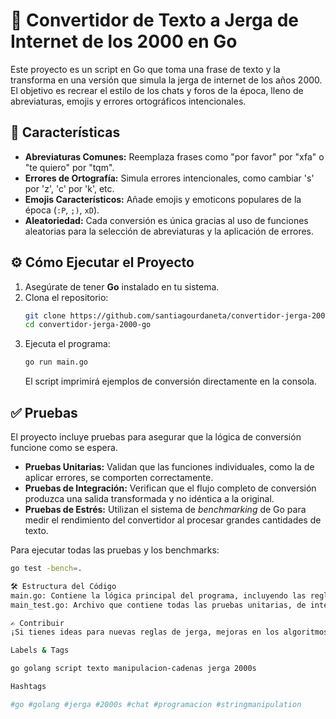 # 🤪 Convertidor de Texto a Jerga de Internet de los 2000 en Go

Este proyecto es un script en Go que toma una frase de texto y la transforma en una versión que simula la jerga de internet de los años 2000. El objetivo es recrear el estilo de los chats y foros de la época, lleno de abreviaturas, emojis y errores ortográficos intencionales.

## 🚀 Características

* **Abreviaturas Comunes:** Reemplaza frases como "por favor" por "xfa" o "te quiero" por "tqm".
* **Errores de Ortografía:** Simula errores intencionales, como cambiar 's' por 'z', 'c' por 'k', etc.
* **Emojis Característicos:** Añade emojis y emoticons populares de la época (`:P`, `;)`, `xD`).
* **Aleatoriedad:** Cada conversión es única gracias al uso de funciones aleatorias para la selección de abreviaturas y la aplicación de errores.

## ⚙️ Cómo Ejecutar el Proyecto

1.  Asegúrate de tener **Go** instalado en tu sistema.
2.  Clona el repositorio:
    ```bash
    git clone https://github.com/santiagourdaneta/convertidor-jerga-2000-go/
    cd convertidor-jerga-2000-go
    ```
3.  Ejecuta el programa:
    ```bash
    go run main.go
    ```
    El script imprimirá ejemplos de conversión directamente en la consola.

## ✅ Pruebas

El proyecto incluye pruebas para asegurar que la lógica de conversión funcione como se espera.

* **Pruebas Unitarias:** Validan que las funciones individuales, como la de aplicar errores, se comporten correctamente.
* **Pruebas de Integración:** Verifican que el flujo completo de conversión produzca una salida transformada y no idéntica a la original.
* **Pruebas de Estrés:** Utilizan el sistema de *benchmarking* de Go para medir el rendimiento del convertidor al procesar grandes cantidades de texto.

Para ejecutar todas las pruebas y los benchmarks:
```bash
go test -bench=.

🛠️ Estructura del Código
main.go: Contiene la lógica principal del programa, incluyendo las reglas de reemplazo y las funciones de conversión.
main_test.go: Archivo que contiene todas las pruebas unitarias, de integración y de estrés para el proyecto.

✍️ Contribuir
¡Si tienes ideas para nuevas reglas de jerga, mejoras en los algoritmos o cualquier otra sugerencia, eres bienvenido a contribuir! Abre un issue o envía un pull request.

Labels & Tags

go golang script texto manipulacion-cadenas jerga 2000s

Hashtags

#go #golang #jerga #2000s #chat #programacion #stringmanipulation
